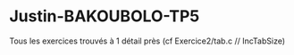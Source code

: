 # Justin-BAKOUBOLO-TP5

Tous les exercices trouvés à 1 détail près (cf Exercice2/tab.c // IncTabSize)
